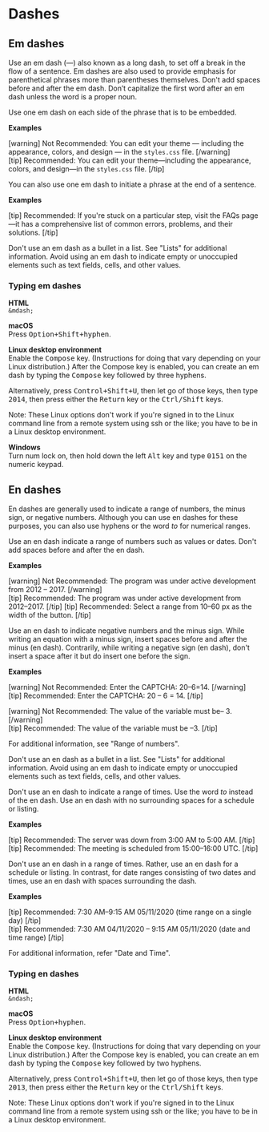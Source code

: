 # Dashes

## Em dashes

Use an em dash (—) also known as a long dash, to set off a break in the flow of a sentence. Em dashes are also used to provide emphasis for parenthetical phrases more than parentheses themselves. Don't add spaces before and after the em dash. Don’t capitalize the first word after an em dash unless the word is a proper noun.

Use one em dash on each side of the phrase that is to be embedded.

**Examples**  

[warning] Not Recommended: You can edit your theme — including the appearance, colors, and design — in the `styles.css` file.  [/warning]  
[tip] Recommended: You can edit your theme—including the appearance, colors, and design—in the `styles.css` file. [/tip]

You can also use one em dash to initiate a phrase at the end of a sentence.

**Examples**  

[tip] Recommended: If you're stuck on a particular step, visit the FAQs page—it has a comprehensive list of common errors, problems, and  their solutions. [/tip]

Don't use an em dash as a bullet in a list. See "Lists" for additional information. Avoid using an em dash to indicate empty or unoccupied elements such as text fields, cells, and other values.

### Typing em dashes

**HTML**  
``&mdash;``  

**macOS**  
Press <kbd>Option+Shift+hyphen</kbd>.  

**Linux desktop environment**  
Enable the <kbd>Compose</kbd> key. (Instructions for doing that vary depending on your Linux distribution.) After the Compose key is enabled, you can create an em dash by typing the <kbd>Compose</kbd> key followed by three hyphens.  

Alternatively, press <kbd>Control+Shift+U</kbd>, then let go of those keys, then type <kbd>2014</kbd>, then press either the <kbd>Return</kbd> key or the <kbd>Ctrl/Shift</kbd> keys.

Note: These Linux options don't work if you're signed in to the Linux command line from a remote system using ssh or the like; you have to be in a Linux desktop environment.  

**Windows**  
Turn num lock on, then hold down the left <kbd>Alt</kbd> key and type <kbd>0151</kbd> on the numeric keypad.  

## En dashes

En dashes are generally used to indicate a range of numbers, the minus sign, or negative numbers. Although you can use en dashes for these purposes, you can also use hyphens or the word *to* for numerical ranges.

Use an en dash indicate a range of numbers such as values or dates. Don't add spaces before and after the en dash.

**Examples**  

[warning] Not Recommended: The program was under active development from 2012 – 2017.  [/warning]  
[tip] Recommended: The program was under active development from 2012–2017. [/tip]
[tip] Recommended: Select a range from 10–60 px as the width of the button. [/tip]

Use an en dash to indicate negative numbers and the minus sign. While writing an equation with a minus sign, insert spaces before and after the minus (en dash). Contrarily, while writing a negative sign (en dash), don't insert a space after it but do insert one before the sign.

**Examples**  

[warning] Not Recommended: Enter the CAPTCHA: 20–6=14.  [/warning]  
[tip] Recommended: Enter the CAPTCHA: 20 – 6 = 14. [/tip]

[warning] Not Recommended: The value of the variable must be– 3.  [/warning]  
[tip] Recommended: The value of the variable must be –3. [/tip]

For additional information, see "Range of numbers".

Don't use an en dash as a bullet in a list. See "Lists" for additional information. Avoid using an em dash to indicate empty or unoccupied elements such as text fields, cells, and other values.

Don't use an en dash to indicate a range of times. Use the word *to* instead of the en dash. Use an en dash with no surrounding spaces for a schedule or listing.

**Examples**  

[tip] Recommended: The server was down from 3:00 AM to 5:00 AM. [/tip]  
[tip] Recommended: The meeting is scheduled from 15:00–16:00 UTC. [/tip]  

Don't use an en dash in a range of times. Rather, use an en dash for a schedule or listing. In contrast, for date ranges consisting of two dates and times, use an en dash with spaces surrounding the dash.

**Examples**  

[tip] Recommended: 7:30 AM–9:15 AM 05/11/2020 (time range on a single day) [/tip]  
[tip] Recommended: 7:30 AM 04/11/2020 – 9:15 AM 05/11/2020 (date and time range) [/tip]  

For additional information, refer "Date and Time".

### Typing en dashes

**HTML**  
`&ndash;`

**macOS**  
Press <kbd>Option+hyphen</kbd>.  

**Linux desktop environment**  
Enable the <kbd>Compose</kbd> key. (Instructions for doing that vary depending on your Linux distribution.) After the Compose key is enabled, you can create an em dash by typing the <kbd>Compose</kbd> key followed by two hyphens.  

Alternatively, press <kbd>Control+Shift+U</kbd>, then let go of those keys, then type <kbd>2013</kbd>, then press either the <kbd>Return</kbd> key or the <kbd>Ctrl/Shift</kbd> keys.

Note: These Linux options don't work if you're signed in to the Linux command line from a remote system using ssh or the like; you have to be in a Linux desktop environment.  
